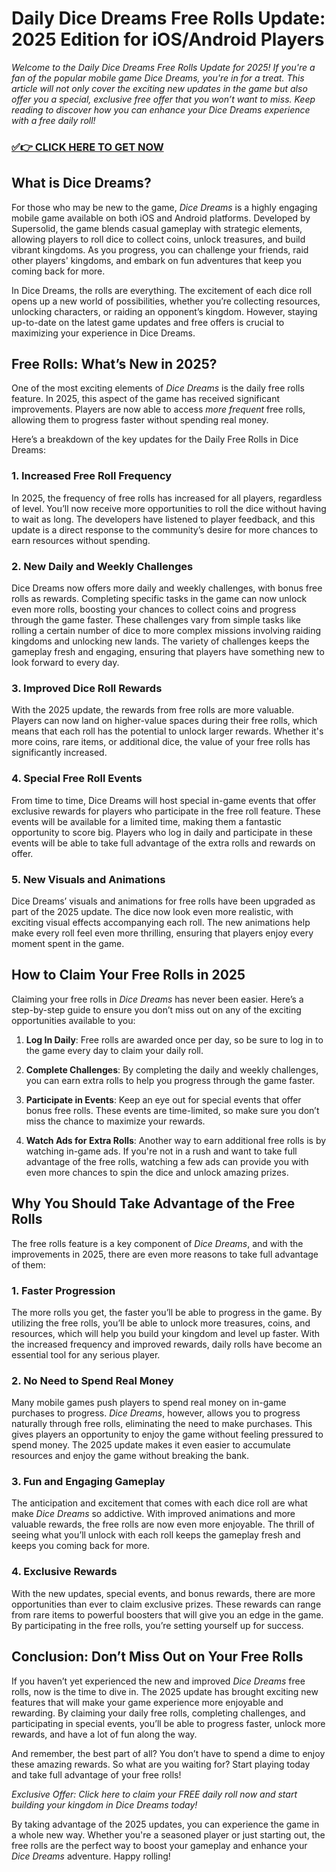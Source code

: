 # Daily Dice Dreams Free Rolls Update: 2025 Edition for iOS/Android Players

*Welcome to the Daily Dice Dreams Free Rolls Update for 2025! If you're a fan of the popular mobile game *Dice Dreams*, you're in for a treat. This article will not only cover the exciting new updates in the game but also offer you a *special, exclusive free offer* that you won’t want to miss. Keep reading to discover how you can enhance your Dice Dreams experience with a free daily roll!*

### [✅👉 CLICK HERE TO GET NOW](https://freerewards.xyz/dice/dreams/)

## What is Dice Dreams?

For those who may be new to the game, *Dice Dreams* is a highly engaging mobile game available on both iOS and Android platforms. Developed by Supersolid, the game blends casual gameplay with strategic elements, allowing players to roll dice to collect coins, unlock treasures, and build vibrant kingdoms. As you progress, you can challenge your friends, raid other players' kingdoms, and embark on fun adventures that keep you coming back for more.

In Dice Dreams, the rolls are everything. The excitement of each dice roll opens up a new world of possibilities, whether you’re collecting resources, unlocking characters, or raiding an opponent’s kingdom. However, staying up-to-date on the latest game updates and free offers is crucial to maximizing your experience in Dice Dreams.

## Free Rolls: What’s New in 2025?

One of the most exciting elements of *Dice Dreams* is the daily free rolls feature. In 2025, this aspect of the game has received significant improvements. Players are now able to access *more frequent* free rolls, allowing them to progress faster without spending real money. 

Here’s a breakdown of the key updates for the Daily Free Rolls in Dice Dreams:

### 1. **Increased Free Roll Frequency**

In 2025, the frequency of free rolls has increased for all players, regardless of level. You’ll now receive more opportunities to roll the dice without having to wait as long. The developers have listened to player feedback, and this update is a direct response to the community’s desire for more chances to earn resources without spending.

### 2. **New Daily and Weekly Challenges**

Dice Dreams now offers more daily and weekly challenges, with bonus free rolls as rewards. Completing specific tasks in the game can now unlock even more rolls, boosting your chances to collect coins and progress through the game faster. These challenges vary from simple tasks like rolling a certain number of dice to more complex missions involving raiding kingdoms and unlocking new lands. The variety of challenges keeps the gameplay fresh and engaging, ensuring that players have something new to look forward to every day.

### 3. **Improved Dice Roll Rewards**

With the 2025 update, the rewards from free rolls are more valuable. Players can now land on higher-value spaces during their free rolls, which means that each roll has the potential to unlock larger rewards. Whether it's more coins, rare items, or additional dice, the value of your free rolls has significantly increased.

### 4. **Special Free Roll Events**

From time to time, Dice Dreams will host special in-game events that offer exclusive rewards for players who participate in the free roll feature. These events will be available for a limited time, making them a fantastic opportunity to score big. Players who log in daily and participate in these events will be able to take full advantage of the extra rolls and rewards on offer.

### 5. **New Visuals and Animations**

Dice Dreams’ visuals and animations for free rolls have been upgraded as part of the 2025 update. The dice now look even more realistic, with exciting visual effects accompanying each roll. The new animations help make every roll feel even more thrilling, ensuring that players enjoy every moment spent in the game.

## How to Claim Your Free Rolls in 2025

Claiming your free rolls in *Dice Dreams* has never been easier. Here’s a step-by-step guide to ensure you don’t miss out on any of the exciting opportunities available to you:

1. **Log In Daily**: Free rolls are awarded once per day, so be sure to log in to the game every day to claim your daily roll.

2. **Complete Challenges**: By completing the daily and weekly challenges, you can earn extra rolls to help you progress through the game faster.

3. **Participate in Events**: Keep an eye out for special events that offer bonus free rolls. These events are time-limited, so make sure you don’t miss the chance to maximize your rewards.

4. **Watch Ads for Extra Rolls**: Another way to earn additional free rolls is by watching in-game ads. If you're not in a rush and want to take full advantage of the free rolls, watching a few ads can provide you with even more chances to spin the dice and unlock amazing prizes.

## Why You Should Take Advantage of the Free Rolls

The free rolls feature is a key component of *Dice Dreams*, and with the improvements in 2025, there are even more reasons to take full advantage of them:

### 1. **Faster Progression**

The more rolls you get, the faster you’ll be able to progress in the game. By utilizing the free rolls, you’ll be able to unlock more treasures, coins, and resources, which will help you build your kingdom and level up faster. With the increased frequency and improved rewards, daily rolls have become an essential tool for any serious player.

### 2. **No Need to Spend Real Money**

Many mobile games push players to spend real money on in-game purchases to progress. *Dice Dreams*, however, allows you to progress naturally through free rolls, eliminating the need to make purchases. This gives players an opportunity to enjoy the game without feeling pressured to spend money. The 2025 update makes it even easier to accumulate resources and enjoy the game without breaking the bank.

### 3. **Fun and Engaging Gameplay**

The anticipation and excitement that comes with each dice roll are what make *Dice Dreams* so addictive. With improved animations and more valuable rewards, the free rolls are now even more enjoyable. The thrill of seeing what you’ll unlock with each roll keeps the gameplay fresh and keeps you coming back for more.

### 4. **Exclusive Rewards**

With the new updates, special events, and bonus rewards, there are more opportunities than ever to claim exclusive prizes. These rewards can range from rare items to powerful boosters that will give you an edge in the game. By participating in the free rolls, you’re setting yourself up for success.

## Conclusion: Don’t Miss Out on Your Free Rolls

If you haven’t yet experienced the new and improved *Dice Dreams* free rolls, now is the time to dive in. The 2025 update has brought exciting new features that will make your game experience more enjoyable and rewarding. By claiming your daily free rolls, completing challenges, and participating in special events, you’ll be able to progress faster, unlock more rewards, and have a lot of fun along the way.

And remember, the best part of all? You don’t have to spend a dime to enjoy these amazing rewards. So what are you waiting for? Start playing today and take full advantage of your free rolls!

*Exclusive Offer: Click here to claim your FREE daily roll now and start building your kingdom in *Dice Dreams* today!*

By taking advantage of the 2025 updates, you can experience the game in a whole new way. Whether you're a seasoned player or just starting out, the free rolls are the perfect way to boost your gameplay and enhance your *Dice Dreams* adventure. Happy rolling!
